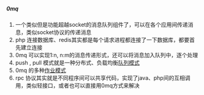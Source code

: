 ##### 0mq 
1. 一个类似但是功能超越socket的消息队列组件了，可以在各个应用间传递消息，类似socket协议的传递消息
2. php 连接数据库、redis其实都是每个请求进程都连接了一下数据库，都要首先建立连接
3. 0mq 可以实现1:n, n:m的消息传递形式，还可以将消息加入队列中，逐个处理
4. push , pull 模式就是一种分布式、负载均衡[队列模式](http://www.cnblogs.com/rainbowzc/p/3357594.html)
5. 0mq 的多种[作业模式](https://news.cnblogs.com/n/154000/)
6. rpc 协议其实就是不同程序间可以共享代码，实现了java、php间的互相调用，类似轻接口，或者也可以直接用0mq方式来解决
